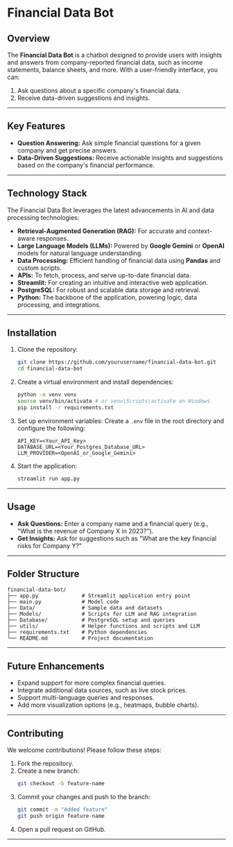 # Financial Data Bot

## Overview
The **Financial Data Bot** is a chatbot designed to provide users with insights and answers from company-reported financial data, such as income statements, balance sheets, and more. With a user-friendly interface, you can:

1. Ask questions about a specific company's financial data.
3. Receive data-driven suggestions and insights.

---

## Key Features
- **Question Answering:** Ask simple financial questions for a given company and get precise answers.
- **Data-Driven Suggestions:** Receive actionable insights and suggestions based on the company's financial performance.

---

## Technology Stack

The Financial Data Bot leverages the latest advancements in AI and data processing technologies:

- **Retrieval-Augmented Generation (RAG):** For accurate and context-aware responses.
- **Large Language Models (LLMs):** Powered by **Google Gemini** or **OpenAI** models for natural language understanding.
- **Data Processing:** Efficient handling of financial data using **Pandas** and custom scripts.
- **APIs:** To fetch, process, and serve up-to-date financial data.
- **Streamlit:** For creating an intuitive and interactive web application.
- **PostgreSQL:** For robust and scalable data storage and retrieval.
- **Python:** The backbone of the application, powering logic, data processing, and integrations.

---

## Installation

1. Clone the repository:
   ```bash
   git clone https://github.com/yourusername/financial-data-bot.git
   cd financial-data-bot
   ```

2. Create a virtual environment and install dependencies:
   ```bash
   python -m venv venv
   source venv/bin/activate # or venv\Scripts\activate on Windows
   pip install -r requirements.txt
   ```

3. Set up environment variables:
   Create a `.env` file in the root directory and configure the following:
   ```env
   API_KEY=<Your_API_Key>
   DATABASE_URL=<Your_Postgres_Database_URL>
   LLM_PROVIDER=<OpenAI_or_Google_Gemini>
   ```

4. Start the application:
   ```bash
   streamlit run app.py
   ```

---

## Usage

- **Ask Questions:** Enter a company name and a financial query (e.g., "What is the revenue of Company X in 2023?").
- **Get Insights:** Ask for suggestions such as "What are the key financial risks for Company Y?"

---

## Folder Structure
```
financial-data-bot/
├── app.py              # Streamlit application entry point
├── main.py             # Model code
├── Data/               # Sample data and datasets
├── Models/             # Scripts for LLM and RAG integration
├── Database/           # PostgreSQL setup and queries
├── utils/              # Helper functions and scripts and LLM
├── requirements.txt    # Python dependencies
└── README.md           # Project documentation
```

---

## Future Enhancements
- Expand support for more complex financial queries.
- Integrate additional data sources, such as live stock prices.
- Support multi-language queries and responses.
- Add more visualization options (e.g., heatmaps, bubble charts).

---

## Contributing

We welcome contributions! Please follow these steps:

1. Fork the repository.
2. Create a new branch:
   ```bash
   git checkout -b feature-name
   ```
3. Commit your changes and push to the branch:
   ```bash
   git commit -m "Added feature"
   git push origin feature-name
   ```
4. Open a pull request on GitHub.

---

